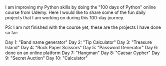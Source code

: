 I am improving my Python skills by doing the "100 days of Python" online course from Udemy. Here I would like to share some of the fun daily projects that I am working on during this 100-day journey.

PS: I am not finished with the course yet, these are the projects I have done so far:

Day 1: "Band name generator"
Day 2: "Tip Calculator"
Day 3: "Treasure Island"
Day 4: "Rock Paper Scissors"
Day 5: "Password Generator"
Day 6: done on an online platform
Day 7: "Hangman"
Day 8: "Caesar Cypher"
Day 9: "Secret Auction"
Day 10: "Calculator"
